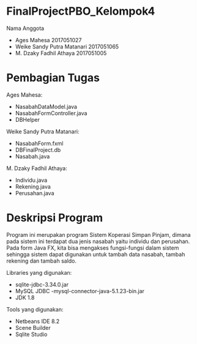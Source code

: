 # FinalProjectPBO_Kelompok4

Nama Anggota
- Ages Mahesa 2017051027
- Weike Sandy Putra Matanari 2017051065
- M. Dzaky Fadhil Athaya 2017051005

# Pembagian Tugas
Ages Mahesa:
- NasabahDataModel.java
- NasabahFormController.java
- DBHelper

Weike Sandy Putra Matanari:
- NasabahForm.fxml
- DBFinalProject.db
- Nasabah.java

M. Dzaky Fadhil Athaya:
- Individu.java
- Rekening.java
- Perusahan.java

# Deskripsi Program
Program ini merupakan program Sistem Koperasi Simpan Pinjam, dimana pada sistem ini terdapat dua jenis nasabah yaitu individu dan perusahan. Pada form Java FX, kita bisa mengakses fungsi-fungsi dalam sistem sehingga sistem dapat digunakan untuk tambah data nasabah, tambah rekening dan tambah saldo. 

Libraries yang digunakan:
- sqlite-jdbc-3.34.0.jar
- MySQL JDBC -mysql-connector-java-5.1.23-bin.jar
- JDK 1.8 

Tools yang digunakan:
- Netbeans IDE 8.2
- Scene Builder
- Sqlite Studio
